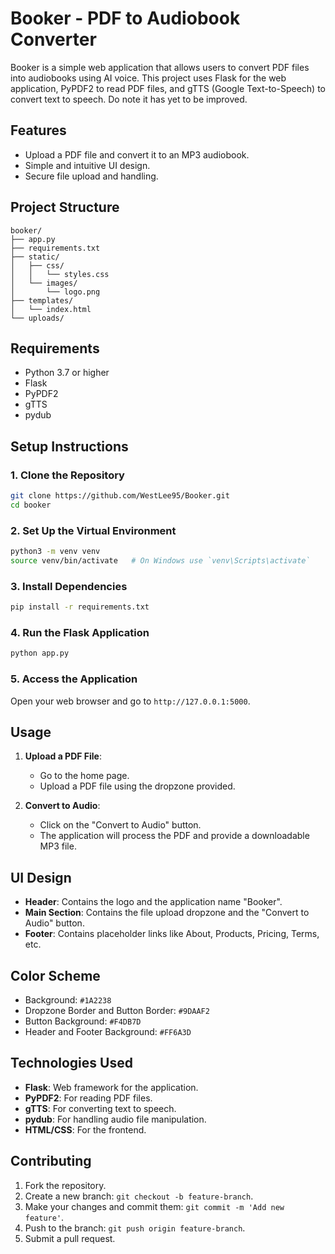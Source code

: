 # Booker - PDF to Audiobook Converter

Booker is a simple web application that allows users to convert PDF files into audiobooks using AI voice. This project uses Flask for the web application, PyPDF2 to read PDF files, and gTTS (Google Text-to-Speech) to convert text to speech. Do note it has yet to be improved.

## Features

- Upload a PDF file and convert it to an MP3 audiobook.
- Simple and intuitive UI design.
- Secure file upload and handling.

## Project Structure

```
booker/
├── app.py
├── requirements.txt
├── static/
│   ├── css/
│   │   └── styles.css
│   └── images/
│       └── logo.png
├── templates/
│   └── index.html
└── uploads/
```

## Requirements

- Python 3.7 or higher
- Flask
- PyPDF2
- gTTS
- pydub

## Setup Instructions

### 1. Clone the Repository

```bash
git clone https://github.com/WestLee95/Booker.git
cd booker
```

### 2. Set Up the Virtual Environment

```bash
python3 -m venv venv
source venv/bin/activate   # On Windows use `venv\Scripts\activate`
```

### 3. Install Dependencies

```bash
pip install -r requirements.txt
```

### 4. Run the Flask Application

```bash
python app.py
```

### 5. Access the Application

Open your web browser and go to `http://127.0.0.1:5000`.

## Usage

1. **Upload a PDF File**: 
   - Go to the home page.
   - Upload a PDF file using the dropzone provided.

2. **Convert to Audio**: 
   - Click on the "Convert to Audio" button.
   - The application will process the PDF and provide a downloadable MP3 file.

## UI Design

- **Header**: Contains the logo and the application name "Booker".
- **Main Section**: Contains the file upload dropzone and the "Convert to Audio" button.
- **Footer**: Contains placeholder links like About, Products, Pricing, Terms, etc.

## Color Scheme

- Background: `#1A2238`
- Dropzone Border and Button Border: `#9DAAF2`
- Button Background: `#F4DB7D`
- Header and Footer Background: `#FF6A3D`

## Technologies Used

- **Flask**: Web framework for the application.
- **PyPDF2**: For reading PDF files.
- **gTTS**: For converting text to speech.
- **pydub**: For handling audio file manipulation.
- **HTML/CSS**: For the frontend.

## Contributing

1. Fork the repository.
2. Create a new branch: `git checkout -b feature-branch`.
3. Make your changes and commit them: `git commit -m 'Add new feature'`.
4. Push to the branch: `git push origin feature-branch`.
5. Submit a pull request.

```

